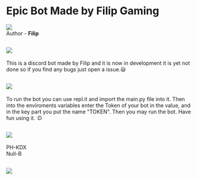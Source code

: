 # Epic Bot Made by **Filip Gaming**
![](https://user-images.githubusercontent.com/76712316/120322979-4bcda600-c2e5-11eb-9c59-327dc73a9448.jpg)<br>
Author - **Filip**
## ![](https://user-images.githubusercontent.com/76712316/120323740-1aa1a580-c2e6-11eb-9775-059d164edb3a.png)

This is a discord bot made by Filip and it is now in development it is yet not done so if you find any bugs just open a issue.😃<br>



## ![](https://user-images.githubusercontent.com/76712316/120328163-dc5ab500-c2ea-11eb-8035-9c35ecdd0412.png)<br>

To run the bot you can use repl.it and import the main.py file into it. Then into the enviroments variables enter the Token of your bot in the value, and in the key part you put the name "TOKEN". Then you may run the bot. Have fun using it. :D<br>


## ![](https://user-images.githubusercontent.com/76712316/120328916-9ce09880-c2eb-11eb-9e27-db666bfda80e.png)<br>
PH-KDX<br>
Null-B<br>

## ![](https://user-images.githubusercontent.com/76712316/120367950-c14f6b80-c311-11eb-8f1b-0239104f5f8a.png)<br>

